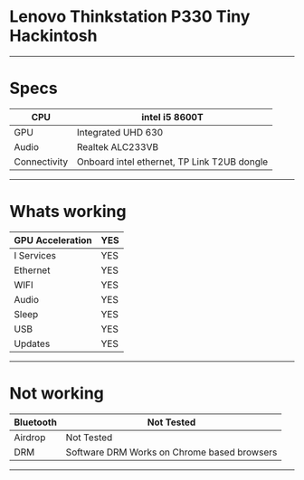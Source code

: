 # Lenovo Thinkstation P330 Tiny Hackintosh

---
# Specs

| CPU          | intel i5 8600T                              |
| ------------ | ------------------------------------------- |
| GPU          | Integrated UHD 630                          |
| Audio        | Realtek ALC233VB                            |
| Connectivity | Onboard intel ethernet, TP Link T2UB dongle |

---
# Whats working

| GPU Acceleration | YES |
| ---------------- | --- |
| I Services       | YES |
| Ethernet         | YES |
| WIFI             | YES |
| Audio            | YES |
| Sleep            | YES |
| USB              | YES |
| Updates          | YES |

---
# Not working


| Bluetooth | Not Tested                                  |
| --------- | ------------------------------------------- |
| Airdrop   | Not Tested                                  |
| DRM       | Software DRM Works on Chrome based browsers |

---
